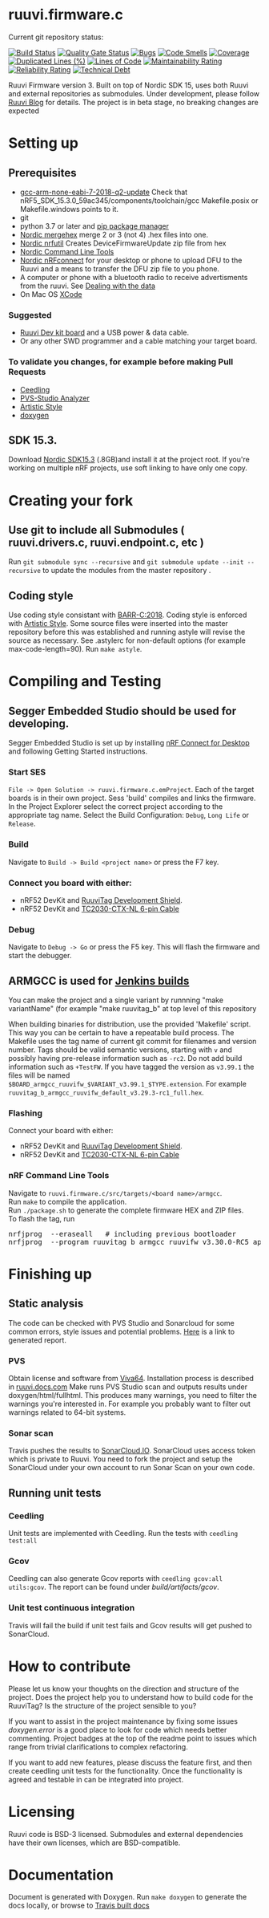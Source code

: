 # ruuvi.firmware.c
Current git repository status:

[![Build Status](https://jenkins.ruuvi.com/buildStatus/icon?job=ruuvi.firmware.c+-+deploy)](https://jenkins.ruuvi.com/job/ruuvi.firmware.c%20-%20deploy/)
[![Quality Gate Status](https://sonarcloud.io/api/project_badges/measure?project=ruuvi_ruuvi.firmware.c&metric=alert_status)](https://sonarcloud.io/dashboard?id=ruuvi_ruuvi.firmware.c)
[![Bugs](https://sonarcloud.io/api/project_badges/measure?project=ruuvi_ruuvi.firmware.c&metric=bugs)](https://sonarcloud.io/dashboard?id=ruuvi_ruuvi.firmware.c)
[![Code Smells](https://sonarcloud.io/api/project_badges/measure?project=ruuvi_ruuvi.firmware.c&metric=code_smells)](https://sonarcloud.io/dashboard?id=ruuvi_ruuvi.firmware.c)
[![Coverage](https://sonarcloud.io/api/project_badges/measure?project=ruuvi_ruuvi.firmware.c&metric=coverage)](https://sonarcloud.io/dashboard?id=ruuvi_ruuvi.firmware.c)
[![Duplicated Lines (%)](https://sonarcloud.io/api/project_badges/measure?project=ruuvi_ruuvi.firmware.c&metric=duplicated_lines_density)](https://sonarcloud.io/dashboard?id=ruuvi_ruuvi.firmware.c)
[![Lines of Code](https://sonarcloud.io/api/project_badges/measure?project=ruuvi_ruuvi.firmware.c&metric=ncloc)](https://sonarcloud.io/dashboard?id=ruuvi_ruuvi.firmware.c)
[![Maintainability Rating](https://sonarcloud.io/api/project_badges/measure?project=ruuvi_ruuvi.firmware.c&metric=sqale_rating)](https://sonarcloud.io/dashboard?id=ruuvi_ruuvi.firmware.c)
[![Reliability Rating](https://sonarcloud.io/api/project_badges/measure?project=ruuvi_ruuvi.firmware.c&metric=reliability_rating)](https://sonarcloud.io/dashboard?id=ruuvi_ruuvi.firmware.c)
[![Technical Debt](https://sonarcloud.io/api/project_badges/measure?project=ruuvi_ruuvi.firmware.c&metric=sqale_index)](https://sonarcloud.io/dashboard?id=ruuvi_ruuvi.firmware.c)

Ruuvi Firmware version 3. Built on top of Nordic SDK 15, uses both Ruuvi and external repositories as submodules.
Under development, please follow [Ruuvi Blog](https://ruuvi.com/blog/) for details. 
The project is in beta stage, no breaking changes are expected
# Setting up

## Prerequisites
* [gcc-arm-none-eabi-7-2018-q2-update](https://developer.arm.com/tools-and-software/open-source-software/developer-tools/gnu-toolchain/gnu-rm/downloads/7-2018-q2-update) Check that nRF5_SDK_15.3.0_59ac345/components/toolchain/gcc  Makefile.posix or Makefile.windows points to it.
* git
* python 3.7 or later and [pip package manager](https://pypi.org/project/pip/)
* [Nordic mergehex](https://infocenter.nordicsemi.com/index.jsp?topic=%2Fug_nrfutil%2FUG%2Fnrfutil%2Fnrfutil_intro.html) merge 2 or 3 (not 4) .hex files into one.
* [Nordic nrfutil](https://infocenter.nordicsemi.com/index.jsp?topic=%2Fug_nrfutil%2FUG%2Fnrfutil%2Fnrfutil_intro.html) Creates DeviceFirmwareUpdate zip file from hex
* [Nordic Command Line Tools](https://www.nordicsemi.com/Software-and-tools/Development-Tools/nRF-Command-Line-Tools/Download)
* [Nordic nRFconnect](https://www.nordicsemi.com/Software-and-tools/Development-Tools/nRF-Connect-for-desktop) for your desktop or phone to upload DFU to the Ruuvi and a means to transfer the DFU zip file to you phone.
* A computer or phone with a bluetooth radio to receive advertisments from the ruuvi. See [Dealing with the data](https://github.com/ruuvi/ruuvitag_fw/wiki/Dealing-with-the-data)
* On Mac OS [XCode](https://wilsonmar.github.io/xcode/)

### Suggested 
* [Ruuvi Dev kit board](https://shop.ruuvi.com/product/devkit/) and a USB power & data cable.
* Or any other SWD programmer and a cable matching your target board. 
 
### To validate you changes, for example before making Pull Requests
* [Ceedling](http://www.throwtheswitch.org/ceedling)
* [PVS-Studio Analyzer](https://www.viva64.com/en/pvs-studio/) 
* [Artistic Style](https://sourceforge.net/projects/astyle/files/)
* [doxygen](https://www.doxygen.nl/index.html)

## SDK 15.3.
Download [Nordic SDK15.3](https://developer.nordicsemi.com/nRF5_SDK/nRF5_SDK_v15.x.x/) (.8GB)and install it at the project root.
If you're working on multiple nRF projects, use soft linking to have only one copy.

# Creating your fork
## Use git to include all Submodules ( ruuvi.drivers.c, ruuvi.endpoint.c, etc )
Run `git submodule sync --recursive` and `git submodule update --init --recursive` to update the modules from the master repository . 

## Coding style
Use coding style consistant with [BARR-C:2018](https://barrgroup.com/embedded-systems/books/embedded-c-coding-standard).
Coding style is enforced with [Artistic Style](http://astyle.sourceforge.net). 
Some source files were inserted into the master repository before this was established and running astyle will revise the source as necessary.
See .astylerc for non-default options (for example max-code-length=90).
Run `make astyle`.

# Compiling and Testing
## Segger Embedded Studio should be used for developing. 
Segger Embedded Studio is set up by installing [nRF Connect for Desktop](https://www.nordicsemi.com/?sc_itemid=%7BB935528E-8BFA-42D9-8BB5-83E2A5E1FF5C%7D) 
and following Getting Started instructions.

### Start SES 
`File -> Open Solution -> ruuvi.firmware.c.emProject`. 
Each of the target boards is in their own project.
Sess  'build' compiles and links the firmware. 
In the Project Explorer select the correct project according to the appropriate tag name.
Select the Build Configuration: `Debug`, `Long Life` or `Release`.   

### Build 
Navigate to `Build -> Build <project name>` or press the F7 key. 

### Connect you board with either:
* nRF52 DevKit and [RuuviTag Development Shield](https://lab.ruuvi.com/devshield/). 
* nRF52 DevKit and [TC2030-CTX-NL 6-pin Cable](https://www.tag-connect.com/product/tc2030-ctx-nl-6-pin-no-legs-cable-with-10-pin-micro-connector-for-cortex-processors)

### Debug 
Navigate to `Debug -> Go` or press the F5 key.
This will flash the firmware and start the debugger.

## ARMGCC is used for [Jenkins builds](http://jenkins.ruuvi.com/job/ruuvi.firmware.c/)
You can make the project and a single variant by runnning "make variantName" (for example "make ruuvitag_b" at top level of this repository

When building binaries for distribution, use the provided 'Makefile' script.
This way you can be certain to have a repeatable build process. 
The Makefile uses the tag name of current git commit for filenames and version number.
Tags should be valid semantic versions, starting with `v` and possibly having pre-release information such as `-rc2`. Do not add build information such as `+TestFW`. If you have tagged the version as `v3.99.1` the files will be named `$BOARD_armgcc_ruuvifw_$VARIANT_v3.99.1_$TYPE.extension`. For example `ruuvitag_b_armgcc_ruuvifw_default_v3.29.3-rc1_full.hex`. 

### Flashing
Connect your board with either:
* nRF52 DevKit and [RuuviTag Development Shield](https://lab.ruuvi.com/devshield/). 
* nRF52 DevKit and [TC2030-CTX-NL 6-pin Cable](https://www.tag-connect.com/product/tc2030-ctx-nl-6-pin-no-legs-cable-with-10-pin-micro-connector-for-cortex-processors)

### nRF Command Line Tools
Navigate to `ruuvi.firmware.c/src/targets/<board name>/armgcc`.<br>
Run `make` to compile the application.<br>
Run `./package.sh` to generate the complete firmware HEX and ZIP files.<br>
To flash the tag, run 
<pre>
nrfjprog  --eraseall   # including previous bootloader
nrfjprog  --program ruuvitag_b_armgcc_ruuvifw_v3.30.0-RC5_app.hex --verify --fast --reset 
</pre>       

# Finishing up
## Static analysis
The code can be checked with PVS Studio and Sonarcloud for some common errors, style issues and potential problems. [Here](https://ruuvi.github.io/ruuvi.firmware.c/fullhtml/index.html) is a link to generated report.

### PVS
Obtain license and software from [Viva64](https://www.viva64.com/en/pvs-studio/).
Installation process is described in [ruuvi.docs.com](https://docs.ruuvi.com/toolchain/pvs-studio)
Make runs PVS Studio scan and outputs results under doxygen/html/fullhtml. 
This produces many warnings, you need to filter the warnings you're interested in. For example you probably want to filter out warnings related to 64-bit systems. 

### Sonar scan
Travis pushes the results to [SonarCloud.IO](https://sonarcloud.io/dashboard?id=ruuvi_ruuvi.firmware.c).
SonarCloud uses access token which is private to Ruuvi.
You need to fork the project and setup the SonarCloud under your own account to run Sonar Scan on your own code.

## Running unit tests
### Ceedling
Unit tests are implemented with Ceedling. Run the tests with
`ceedling test:all`

### Gcov
Ceedling can also generate Gcov reports with `ceedling gcov:all utils:gcov`.
The report can be found under _build/artifacts/gcov_.

### Unit test continuous integration
Travis will fail the build if unit test fails and Gcov results will get pushed to SonarCloud.

# How to contribute
Please let us know your thoughts on the direction and structure of the project. Does the project help you to understand how to build code for the RuuviTag?
Is the structure of the project sensible to you? 

If you want to assist in the project maintenance by fixing some issues _doxygen.error_ is
a good place to look for code which needs better commenting. Project badges at the top of the
readme point to issues which range from trivial clarifications to complex refactoring. 

If you want to add new features, please discuss the feature first, and then create ceedling
unit tests for the functionality. Once the functionality is agreed and testable in can be integrated
into project.

# Licensing
Ruuvi code is BSD-3 licensed. Submodules and external dependencies have their own licenses, which are BSD-compatible.

# Documentation
Document is generated with Doxygen. Run `make doxygen` to generate the docs locally, or
browse to [Travis built docs](https://ruuvi.github.io/ruuvi.firmware.c)
